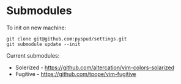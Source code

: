 Submodules
==========

To init on new machine:

    git clone git@github.com:pyspud/settings.git
    git submodule update --init

Current submodules:

* Solerized - https://github.com/altercation/vim-colors-solarized
* Fugitive  - https://github.com/tpope/vim-fugitive

